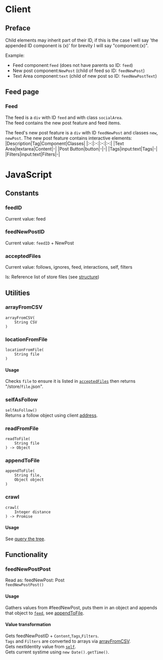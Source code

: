 # Client

## Preface

Child elements may inherit part of their ID, if this is the case I will say 'the appended ID component is (x)' for brevity I will say "component:(x)".

Example:

- Feed component:`feed` (does not have parents so ID: `feed`)
- New post component:`NewPost` (child of feed so ID: `feedNewPost`)
- Text Area component:`text` (child of new post so ID: `feedNewPostText`)

## Feed page

### Feed

The feed is a `div` with ID `feed` and with class `socialArea`.  
The feed contains the new post feature and feed items.

The feed's new post feature is a `div` with ID `feedNewPost` and classes `new`, `newPost`.
The new post feature contains interactive elements:
|Description|Tag|Component|Classes|
|:-:|:-:|:-:|:-:|
|Text Area|textarea|Content|-|
|Post Button|button|-|-|
|Tags|input:text|Tags|-|
|Filters|input:text|Filters|-|

# JavaScript

## Constants

### feedID

Current value: feed

### feedNewPostID

Current value: `feedID` + NewPost

### acceptedFiles

Current value: follows, ignores, feed, interactions, self, filters

Is: Reference list of store files (see [structure](structure.md))

## Utilities

### arrayFromCSV

```
arrayFromCSV(
	String CSV
)
```

### locationFromFile

```
locationFromFile(
	String file
)
```

#### Usage

Checks `file` to ensure it is listed in [`acceptedFiles`](technical.md#acceptedFiles) then returns "/store/`file`.json".

### selfAsFollow

`selfAsFollow()`  
Returns a follow object using client [address](address.md).

### readFromFile

```
readToFile(
	String file
) -> Object
```

### appendToFile

```
appendToFile(
	String file,
	Object object
)
```

### crawl

```
crawl(
	Integer distance
) -> Promise
```

#### Usage

See [query the tree](concepts.md#querying-the-tree).

## Functionality

### feedNewPostPost

Read as: feedNewPost: Post  
`feedNewPostPost()`

#### Usage

Gathers values from #feedNewPost, puts them in an object and appends that object to [`feed`](feed.md), see [appendToFile](wip.md).

#### Value transformation

Gets feedNewPostID + `Content`,`Tags`,`Filters`.  
`Tags` and `Filters` are converted to arrays via [arrayFromCSV](wip.md).  
Gets nextIdentity value from [`self`](self.md).  
Gets current systime using `new Date().getTime()`.

<!--stackedit_data:
eyJoaXN0b3J5IjpbLTE5MTEwOTg4MDksLTEzNzA3MjYwODQsLT
gwMTE3MTUzNiwzMDk5OTY4OF19
-->
